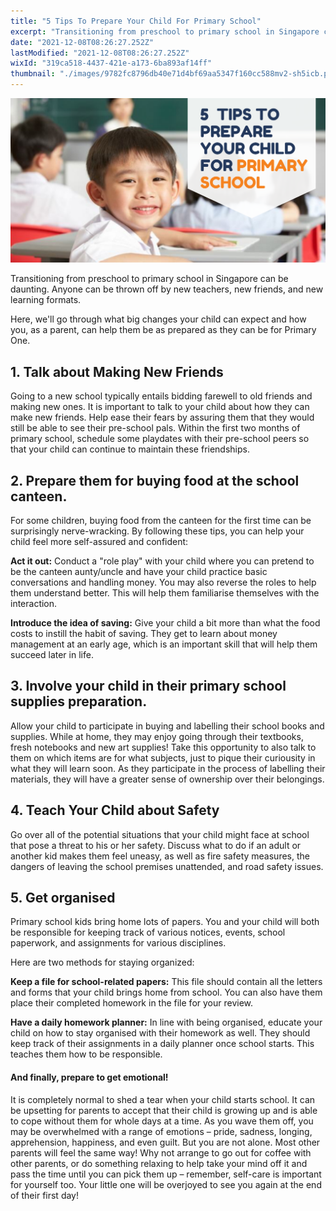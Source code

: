 ```yaml
---
title: "5 Tips To Prepare Your Child For Primary School"
excerpt: "Transitioning from preschool to primary school in Singapore can be daunting. Anyone can be thrown off by new teachers, new friends, and..."
date: "2021-12-08T08:26:27.252Z"
lastModified: "2021-12-08T08:26:27.252Z"
wixId: "319ca518-4437-421e-a173-6ba893af14ff"
thumbnail: "./images/9782fc8796db40e71d4bf69aa5347f160cc588mv2-sh5icb.png"
---
```


![](./images/9782fc8796db40e71d4bf69aa5347f160cc588mv2-sh5icb.png)

Transitioning from preschool to primary school in Singapore can be daunting. Anyone can be thrown off by new teachers, new friends, and new learning formats.

Here, we'll go through what big changes your child can expect and how you, as a parent, can help them be as prepared as they can be for Primary One.

## 1\. Talk about Making New Friends

Going to a new school typically entails bidding farewell to old friends and making new ones. It is important to talk to your child about how they can make new friends. Help ease their fears by assuring them that they would still be able to see their pre-school pals. Within the first two months of primary school, schedule some playdates with their pre-school peers so that your child can continue to maintain these friendships.

## 2\. Prepare them for buying food at the school canteen.

For some children, buying food from the canteen for the first time can be surprisingly nerve-wracking. By following these tips, you can help your child feel more self-assured and confident:

**Act it out:** Conduct a "role play" with your child where you can pretend to be the canteen aunty/uncle and have your child practice basic conversations and handling money. You may also reverse the roles to help them understand better. This will help them familiarise themselves with the interaction.

**Introduce the idea of saving:** Give your child a bit more than what the food costs to instill the habit of saving. They get to learn about money management at an early age, which is an important skill that will help them succeed later in life.

## 3\. Involve your child in their primary school supplies preparation.

Allow your child to participate in buying and labelling their school books and supplies. While at home, they may enjoy going through their textbooks, fresh notebooks and new art supplies! Take this opportunity to also talk to them on which items are for what subjects, just to pique their curiousity in what they will learn soon. As they participate in the process of labelling their materials, they will have a greater sense of ownership over their belongings.

## 4\. Teach Your Child about Safety

Go over all of the potential situations that your child might face at school that pose a threat to his or her safety. Discuss what to do if an adult or another kid makes them feel uneasy, as well as fire safety measures, the dangers of leaving the school premises unattended, and road safety issues.

## 5\. Get organised

Primary school kids bring home lots of papers. You and your child will both be responsible for keeping track of various notices, events, school paperwork, and assignments for various disciplines.

Here are two methods for staying organized:

**Keep a file for school-related papers:** This file should contain all the letters and forms that your child brings home from school. You can also have them place their completed homework in the file for your review.

**Have a daily homework planner:** In line with being organised, educate your child on how to stay organised with their homework as well. They should keep track of their assignments in a daily planner once school starts. This teaches them how to be responsible.

#### And finally, prepare to get emotional!

It is completely normal to shed a tear when your child starts school. It can be upsetting for parents to accept that their child is growing up and is able to cope without them for whole days at a time. As you wave them off, you may be overwhelmed with a range of emotions – pride, sadness, longing, apprehension, happiness, and even guilt. But you are not alone. Most other parents will feel the same way! Why not arrange to go out for coffee with other parents, or do something relaxing to help take your mind off it and pass the time until you can pick them up – remember, self-care is important for yourself too. Your little one will be overjoyed to see you again at the end of their first day!